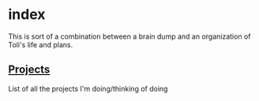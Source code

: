 # index

This is sort of a combination between a brain dump and an organization of Toli's life and plans.

## [Projects](projects/index.md)

List of all the projects I'm doing/thinking of doing
